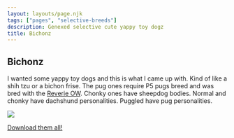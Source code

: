 ```yaml
---
layout: layouts/page.njk
tags: ["pages", "selective-breeds"]
description: Genexed selective cute yappy toy dogz
title: Bichonz
---
```


## Bichonz
I wanted some yappy toy dogs and this is what I came up with. Kind of like a shih tzu or a bichon frise. The pug ones require P5 pugs breed and was bred with the [Reverie OW](http://jewellz.net/). Chonky ones have sheepdog bodies. Normal and chonky have dachshund personalities. Puggled have pug personalities.

![](https://cdn.glitch.com/e8c48446-7221-44a1-aabd-d809cd1d1e34%2Fbichonz.png?v=1624929557253)

[Download them all!](/public/downloads/bichonz.zip)
